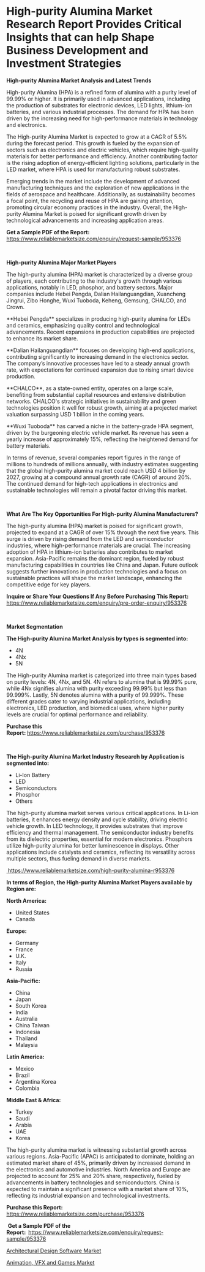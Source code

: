 <p><h1>High-purity Alumina Market Research Report Provides Critical Insights that can help Shape Business Development and Investment Strategies</h1></p><p><strong>High-purity Alumina Market Analysis and Latest Trends</strong></p>
<p><p>High-purity Alumina (HPA) is a refined form of alumina with a purity level of 99.99% or higher. It is primarily used in advanced applications, including the production of substrates for electronic devices, LED lights, lithium-ion batteries, and various industrial processes. The demand for HPA has been driven by the increasing need for high-performance materials in technology and electronics.</p><p>The High-purity Alumina Market is expected to grow at a CAGR of 5.5% during the forecast period. This growth is fueled by the expansion of sectors such as electronics and electric vehicles, which require high-quality materials for better performance and efficiency. Another contributing factor is the rising adoption of energy-efficient lighting solutions, particularly in the LED market, where HPA is used for manufacturing robust substrates.</p><p>Emerging trends in the market include the development of advanced manufacturing techniques and the exploration of new applications in the fields of aerospace and healthcare. Additionally, as sustainability becomes a focal point, the recycling and reuse of HPA are gaining attention, promoting circular economy practices in the industry. Overall, the High-purity Alumina Market is poised for significant growth driven by technological advancements and increasing application areas.</p></p>
<p><strong>Get a Sample PDF of the Report:&nbsp;</strong> <a href="https://www.reliablemarketsize.com/enquiry/request-sample/953376?utm_campaign=1932&utm_medium=2&utm_source=Github&utm_content=ia&utm_term=21032025&utm_id=high-purity-alumina">https://www.reliablemarketsize.com/enquiry/request-sample/953376</a></p>
<p>&nbsp;</p>
<p><strong>High-purity Alumina Major Market Players</strong></p>
<p><p>The high-purity alumina (HPA) market is characterized by a diverse group of players, each contributing to the industry's growth through various applications, notably in LED, phosphor, and battery sectors. Major companies include Hebei Pengda, Dalian Hailanguangdian, Xuancheng Jingrui, Zibo Honghe, Wuxi Tuoboda, Keheng, Gemsung, CHALCO, and Crown.</p><p>**Hebei Pengda** specializes in producing high-purity alumina for LEDs and ceramics, emphasizing quality control and technological advancements. Recent expansions in production capabilities are projected to enhance its market share.</p><p>**Dalian Hailanguangdian** focuses on developing high-end applications, contributing significantly to increasing demand in the electronics sector. The company’s innovative processes have led to a steady annual growth rate, with expectations for continued expansion due to rising smart device production.</p><p>**CHALCO**, as a state-owned entity, operates on a large scale, benefiting from substantial capital resources and extensive distribution networks. CHALCO's strategic initiatives in sustainability and green technologies position it well for robust growth, aiming at a projected market valuation surpassing USD 1 billion in the coming years.</p><p>**Wuxi Tuoboda** has carved a niche in the battery-grade HPA segment, driven by the burgeoning electric vehicle market. Its revenue has seen a yearly increase of approximately 15%, reflecting the heightened demand for battery materials.</p><p>In terms of revenue, several companies report figures in the range of millions to hundreds of millions annually, with industry estimates suggesting that the global high-purity alumina market could reach USD 4 billion by 2027, growing at a compound annual growth rate (CAGR) of around 20%. The continued demand for high-tech applications in electronics and sustainable technologies will remain a pivotal factor driving this market.</p></p>
<p>&nbsp;</p>
<p><strong>What Are The Key Opportunities For High-purity Alumina Manufacturers?</strong></p>
<p><p>The high-purity alumina (HPA) market is poised for significant growth, projected to expand at a CAGR of over 15% through the next five years. This surge is driven by rising demand from the LED and semiconductor industries, where high-performance materials are crucial. The increasing adoption of HPA in lithium-ion batteries also contributes to market expansion. Asia-Pacific remains the dominant region, fueled by robust manufacturing capabilities in countries like China and Japan. Future outlook suggests further innovations in production technologies and a focus on sustainable practices will shape the market landscape, enhancing the competitive edge for key players.</p></p>
<p><strong>Inquire or Share Your Questions If Any Before Purchasing This Report:</strong> <a href="https://www.reliablemarketsize.com/enquiry/pre-order-enquiry/953376?utm_campaign=1932&utm_medium=2&utm_source=Github&utm_content=ia&utm_term=21032025&utm_id=high-purity-alumina">https://www.reliablemarketsize.com/enquiry/pre-order-enquiry/953376</a></p>
<p>&nbsp;</p>
<p><strong>Market Segmentation</strong></p>
<p><strong>The High-purity Alumina Market Analysis by types is segmented into:</strong></p>
<p><ul><li>4N</li><li>4Nx</li><li>5N</li></ul></p>
<p><p>The High-purity Alumina market is categorized into three main types based on purity levels: 4N, 4Nx, and 5N. 4N refers to alumina that is 99.99% pure, while 4Nx signifies alumina with purity exceeding 99.99% but less than 99.999%. Lastly, 5N denotes alumina with a purity of 99.999%. These different grades cater to varying industrial applications, including electronics, LED production, and biomedical uses, where higher purity levels are crucial for optimal performance and reliability.</p></p>
<p><strong>Purchase this Report:&nbsp;</strong><a href="https://www.reliablemarketsize.com/purchase/953376?utm_campaign=1932&utm_medium=2&utm_source=Github&utm_content=ia&utm_term=21032025&utm_id=high-purity-alumina">https://www.reliablemarketsize.com/purchase/953376</a></p>
<p>&nbsp;</p>
<p><strong>The High-purity Alumina Market Industry Research by Application is segmented into:</strong></p>
<p><ul><li>Li-Ion Battery</li><li>LED</li><li>Semiconductors</li><li>Phosphor</li><li>Others</li></ul></p>
<p><p>The high-purity alumina market serves various critical applications. In Li-ion batteries, it enhances energy density and cycle stability, driving electric vehicle growth. In LED technology, it provides substrates that improve efficiency and thermal management. The semiconductor industry benefits from its dielectric properties, essential for modern electronics. Phosphors utilize high-purity alumina for better luminescence in displays. Other applications include catalysts and ceramics, reflecting its versatility across multiple sectors, thus fueling demand in diverse markets.</p></p>
<p><a href="https://www.reliablemarketsize.com/high-purity-alumina-r953376?utm_campaign=1932&utm_medium=2&utm_source=Github&utm_content=ia&utm_term=21032025&utm_id=high-purity-alumina">&nbsp;https://www.reliablemarketsize.com/high-purity-alumina-r953376</a></p>
<p><strong>In terms of Region, the High-purity Alumina Market Players available by Region are:</strong></p>
<p>
    <p> <strong> North America: </strong>
        <ul>
            <li>United States</li>
            <li>Canada</li>
        </ul>
        </p> 
    <p> <strong> Europe: </strong>
        <ul>
            <li>Germany</li>
            <li>France</li>
            <li>U.K.</li>
            <li>Italy</li>
            <li>Russia</li>
        </ul>
        </p> 
    <p> <strong> Asia-Pacific: </strong>
        <ul>
            <li>China</li>
            <li>Japan</li>
            <li>South Korea</li>
            <li>India</li>
            <li>Australia</li>
            <li>China Taiwan</li>
            <li>Indonesia</li>
            <li>Thailand</li>
            <li>Malaysia</li>
        </ul>
        </p> 
    <p> <strong> Latin America: </strong>
        <ul>
            <li>Mexico</li>
            <li>Brazil</li>
            <li>Argentina Korea</li>
            <li>Colombia</li>
        </ul>
        </p> 
    <p> <strong> Middle East & Africa: </strong>
        <ul>
            <li>Turkey</li>
            <li>Saudi</li>
            <li>Arabia</li>
            <li>UAE</li>
            <li>Korea</li>
        </ul>
    </p>
    </p>
<p><p>The high-purity alumina market is witnessing substantial growth across various regions. Asia-Pacific (APAC) is anticipated to dominate, holding an estimated market share of 45%, primarily driven by increased demand in the electronics and automotive industries. North America and Europe are projected to account for 25% and 20% share, respectively, fueled by advancements in battery technologies and semiconductors. China is expected to maintain a significant presence with a market share of 10%, reflecting its industrial expansion and technological investments.</p></p>
<p><strong>Purchase this Report: </strong><a href="https://www.reliablemarketsize.com/purchase/953376?utm_campaign=1932&utm_medium=2&utm_source=Github&utm_content=ia&utm_term=21032025&utm_id=high-purity-alumina">https://www.reliablemarketsize.com/purchase/953376</a></p>
<p>&nbsp;<strong>Get a Sample PDF of the Report:&nbsp;&nbsp;</strong><a href="https://www.reliablemarketsize.com/enquiry/request-sample/953376?utm_campaign=1932&utm_medium=2&utm_source=Github&utm_content=ia&utm_term=21032025&utm_id=high-purity-alumina">https://www.reliablemarketsize.com/enquiry/request-sample/953376</a></p>
<p><strong></strong></p>
<p><p><a href="https://github.com/vimar16th/Market-Research-Report-List-7/blob/main/architectural-design-software-market.md?utm_campaign=1932&utm_medium=2&utm_source=Github&utm_content=ia&utm_term=21032025&utm_id=high-purity-alumina">Architectural Design Software Market</a></p><p><a href="https://github.com/maikefelanc3/Market-Research-Report-List-1/blob/main/animation-vfx-and-games-market.md?utm_campaign=1932&utm_medium=2&utm_source=Github&utm_content=ia&utm_term=21032025&utm_id=high-purity-alumina">Animation, VFX and Games Market</a></p></p>